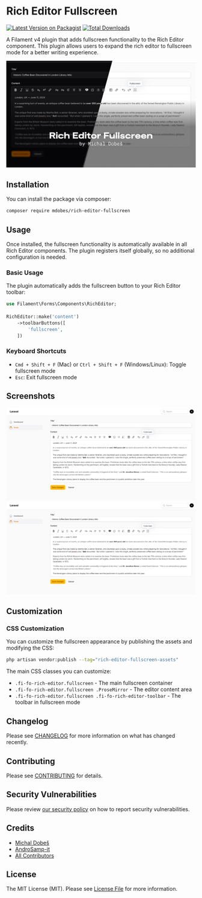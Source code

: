 # Rich Editor Fullscreen

[![Latest Version on Packagist](https://img.shields.io/packagist/v/mdobes/rich-editor-fullscreen.svg?style=flat-square)](https://packagist.org/packages/mdobes/rich-editor-fullscreen)
[![Total Downloads](https://img.shields.io/packagist/dt/mdobes/rich-editor-fullscreen.svg?style=flat-square)](https://packagist.org/packages/mdobes/rich-editor-fullscreen)

A Filament v4 plugin that adds fullscreen functionality to the Rich Editor component. This plugin allows users to expand the rich editor to fullscreen mode for a better writing experience.

<img class=".filament-hidden" alt="Rich Editor Fullscreen plugin cover" src="img/cover.jpg">

## Installation

You can install the package via composer:

```bash
composer require mdobes/rich-editor-fullscreen
```

## Usage

Once installed, the fullscreen functionality is automatically available in all Rich Editor components. The plugin registers itself globally, so no additional configuration is needed.

### Basic Usage

The plugin automatically adds the fullscreen button to your Rich Editor toolbar:

```php
use Filament\Forms\Components\RichEditor;

RichEditor::make('content')
    ->toolbarButtons([
        'fullscreen',
    ])
```

### Keyboard Shortcuts

- `Cmd + Shift + F` (Mac) or `Ctrl + Shift + F` (Windows/Linux): Toggle fullscreen mode
- `Esc`: Exit fullscreen mode

## Screenshots

<picture>
  <source media="(prefers-color-scheme: dark)" srcset="img/editor-dark.jpg">
  <source media="(prefers-color-scheme: light)" srcset="img/editor-light.jpg">
  <img alt="Rich Editor Fullscreen button" src="img/editor-light.jpg">
</picture>

<picture>
  <source media="(prefers-color-scheme: dark)" srcset="img/full-dark.jpg">
  <source media="(prefers-color-scheme: light)" srcset="img/full-light.jpg">
  <img alt="Rich Editor Fullscreen mode" src="img/editor-light.jpg">
</picture>


## Customization

### CSS Customization

You can customize the fullscreen appearance by publishing the assets and modifying the CSS:

```bash
php artisan vendor:publish --tag="rich-editor-fullscreen-assets"
```

The main CSS classes you can customize:

- `.fi-fo-rich-editor.fullscreen` - The main fullscreen container
- `.fi-fo-rich-editor.fullscreen .ProseMirror` - The editor content area
- `.fi-fo-rich-editor.fullscreen .fi-fo-rich-editor-toolbar` - The toolbar in fullscreen mode

## Changelog

Please see [CHANGELOG](CHANGELOG.md) for more information on what has changed recently.

## Contributing

Please see [CONTRIBUTING](CONTRIBUTING.md) for details.

## Security Vulnerabilities

Please review [our security policy](../../security/policy) on how to report security vulnerabilities.

## Credits

- [Michal Dobeš](https://github.com/mdobes)
- [AndroSamp-it](https://github.com/AndroSamp-it)
- [All Contributors](../../contributors)

## License

The MIT License (MIT). Please see [License File](LICENSE.md) for more information.

